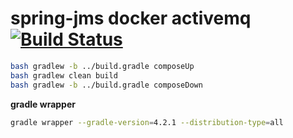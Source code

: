 # spring-jms docker activemq [![Build Status](https://travis-ci.org/daggerok/spring-boot-rest-jms-activemq.svg?branch=master)](https://github.com/daggerok/spring-boot-rest-jms-activemq)


```bash
bash gradlew -b ../build.gradle composeUp
bash gradlew clean build
bash gradlew -b ../build.gradle composeDown
```

**gradle wrapper**

```bash
gradle wrapper --gradle-version=4.2.1 --distribution-type=all
```
